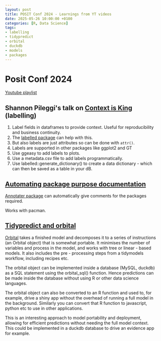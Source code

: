 ```yaml
---
layout: post
title: POSIT Conf 2024 - Learnings from YT videos
date: 2025-05-26 10:00:00 +0100
categories: [R, Data Science]
tags:
- labelling
- tidypredict
- orbital
- duckdb
- models
- packages
---
```


# Posit Conf 2024

[Youtube playlist](https://www.youtube.com/playlist?list=PL9HYL-VRX0oSFkdF4fJeY63eGDvgofcbn)

## Shannon Pileggi's talk on [Context is King](https://www.youtube.com/watch?v=eoI9QZdHBMw&list=PL9HYL-VRX0oSFkdF4fJeY63eGDvgofcbn&index=19) (labelling)

1. Label fields in dataframes to provide context. Useful for reproducibility and business continuity.
2. The [labelled package](https://cran.r-project.org/web/packages/labelled/index.html) can help with this.
3. But also labels are just attributes so can be done with `attr()`.
4. Labels are supported in other packages like ggplot2 and GT
5. Use ggeasy to add labels to plots.
6. Use a metadata.csv file to add labels programmatically.
7. Use labelled::generate_dictionary() to create a data dictionary - which can then be saved as a table in your dB.

## [Automating package purpose documentation](https://www.youtube.com/watch?v=q4vmmlUEoQg&list=PL9HYL-VRX0oSFkdF4fJeY63eGDvgofcbn&index=39)

[Annotater package](https://annotater.liomys.mx/) can automatically give comments for the packages required.

Works with pacman.

## [Tidypredict and orbital](https://www.youtube.com/watch?v=Qnm1y0KPxVM&list=PL9HYL-VRX0oSFkdF4fJeY63eGDvgofcbn&index=46)

[Orbital](https://cran.r-project.org/web/packages/orbital/index.html) takes a finished model and decomposes it to a series of instructions (an Orbital object) that is somewhat portable. It minimises the number of variables and process in the model, and works with tree or linear - based models. It also includes the pre - processing steps from a tidymodels workflow, including recipes etc.

The orbital object can be implemented inside a database (MySQL, duckdb) as a SQL statement using the orbital_sql() function. Hence predictions can be made inside the database without using R or other data science languages.

The orbital object can also be converted to an R function and used to, for example, drive a shiny app without the overhead of running a full model in the background. Similarly you can convert that R function to javascript, python etc to use in other applications.

This is an interesting approach to model portability and deployment, allowing for efficient predictions without needing the full model context. This could be implemented in a duckdb database to drive an evidence app for example.